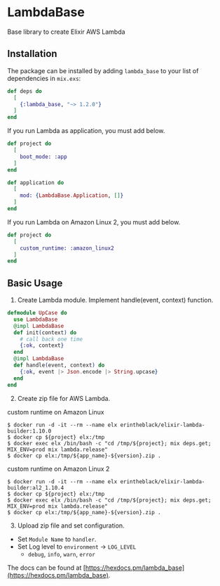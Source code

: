 # LambdaBase

Base library to create Elixir AWS Lambda

## Installation

The package can be installed by adding `lambda_base` to your list of dependencies in `mix.exs`:

```elixir
def deps do
  [
    {:lambda_base, "~> 1.2.0"}
  ]
end
```

If you run Lambda as application, you must add below.

```elixir
def project do
  [
    boot_mode: :app
  ]
end

def application do
  [
    mod: {LambdaBase.Application, []}
  ]
end
```

If you run Lambda on Amazon Linux 2, you must add below.

```elixir
def project do
  [
    custom_runtime: :amazon_linux2
  ]
end
```

## Basic Usage

1. Create Lambda module. Implement handle(event, context) function.

```elixir
defmodule UpCase do
  use LambdaBase
  @impl LambdaBase
  def init(context) do
    # call back one time
    {:ok, context}
  end
  @impl LambdaBase
  def handle(event, context) do
    {:ok, event |> Json.encode |> String.upcase}
  end
end
```

2. Create zip file for AWS Lambda.

custom runtime on Amazon Linux
```
$ docker run -d -it --rm --name elx erintheblack/elixir-lambda-builder:1.10.0
$ docker cp ${project} elx:/tmp
$ docker exec elx /bin/bash -c "cd /tmp/${project}; mix deps.get; MIX_ENV=prod mix lambda.release"
$ docker cp elx:/tmp/${app_name}-${version}.zip .
```

custom runtime on Amazon Linux 2
```
$ docker run -d -it --rm --name elx erintheblack/elixir-lambda-builder:al2_1.10.4
$ docker cp ${project} elx:/tmp
$ docker exec elx /bin/bash -c "cd /tmp/${project}; mix deps.get; MIX_ENV=prod mix lambda.release"
$ docker cp elx:/tmp/${app_name}-${version}.zip .
```

3. Upload zip file and set configuration.
- Set `Module Name` to `handler`.
- Set Log level to `environment` -> `LOG_LEVEL`
  - `debug`, `info`, `warn`, `error`

The docs can be found at [https://hexdocs.pm/lambda_base](https://hexdocs.pm/lambda_base).

